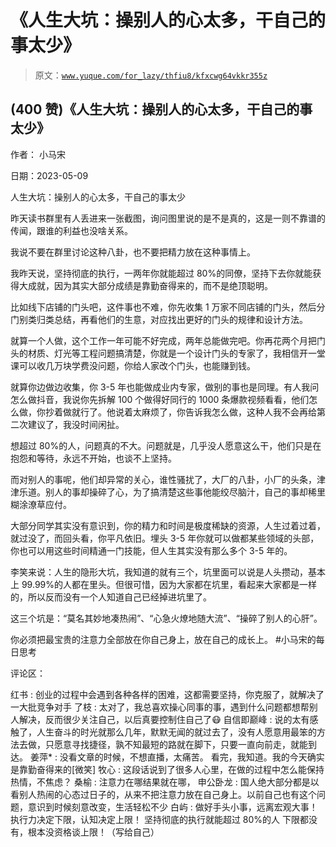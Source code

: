 # 《人生大坑：操别人的心太多，干自己的事太少》

> 原文：[`www.yuque.com/for_lazy/thfiu8/kfxcwg64vkkr355z`](https://www.yuque.com/for_lazy/thfiu8/kfxcwg64vkkr355z)



## (400 赞)《人生大坑：操别人的心太多，干自己的事太少》 

作者： 小马宋 

日期：2023-05-09 

人生大坑：操别人的心太多，干自己的事太少 

昨天读书群里有人丢进来一张截图，询问图里说的是不是真的，这是一则不靠谱的传闻，跟谁的利益也没啥关系。 

我说不要在群里讨论这种八卦，也不要把精力放在这种事情上。 

我昨天说，坚持彻底的执行，一两年你就能超过 80%的同僚，坚持下去你就能获得大成就，因为其实大部分成绩是靠勤奋得来的，而不是绝顶聪明。 

比如线下店铺的门头吧，这件事也不难，你先收集 1 万家不同店铺的门头，然后分门别类归类总结，再看他们的生意，对应找出更好的门头的规律和设计方法。 

就算一个人做，这个工作一年可能不好完成，两年总能做完吧。你再花两个月把门头的材质、灯光等工程问题搞清楚，你就是一个设计门头的专家了，我相信开一堂课可以收几万块学费没问题，你给人家改个门头，也能赚到钱。 

就算你边做边收集，你 3-5 年也能做成业内专家，做别的事也是同理。有人我问怎么做抖音，我说你先拆解 100 个做得好同行的 1000 条爆款视频看看，他们怎么做，你抄着做就行了。他说着太麻烦了，你告诉我怎么做，这种人我不会再给第二次建议了，我没时间闲扯。 

想超过 80%的人，问题真的不大。问题就是，几乎没人愿意这么干，他们只是在抱怨和等待，永远不开始，也谈不上坚持。 

而对别人的事呢，他们却异常的关心，谁性骚扰了，大厂的八卦，小厂的头条，津津乐道。别人的事却操碎了心，为了搞清楚这些事他能绞尽脑汁，自己的事却稀里糊涂潦草应付。 

大部分同学其实没有意识到，你的精力和时间是极度稀缺的资源，人生过着过着，就过没了，而回头看，你平凡依旧。埋头 3-5 年你就可以做都某些领域的头部，你也可以用这些时间精通一门技能，但人生其实没有那么多个 3-5 年的。 

李笑来说：人生的隐形大坑，我知道的就有三个，坑里面可以说是人头攒动，基本上 99.99%的人都在里头。但很可惜，因为大家都在坑里，看起来大家都是一样的，所以反而没有一个人知道自己已经掉进坑里了。 

这三个坑是：“莫名其妙地凑热闹”、“心急火燎地随大流”、“操碎了别人的心肝”。 

你必须把最宝贵的注意力全部放在你自己身上，放在自己的成长上。 #小马宋的每日思考 

评论区： 

红书 : 创业的过程中会遇到各种各样的困难，这都需要坚持，你克服了，就解决了一大批竞争对手 了枝 : 太对了，我总喜欢操心同事的事，遇到什么问题都想帮别人解决，反而很少关注自己，以后真要控制住自己了😷 自信即巅峰 : 说的太有感触了，人生奋斗的时光就那么几年，默默无闻的就过去了，没有人愿意用最笨的方法去做，只愿意寻找捷径，孰不知最短的路就在脚下，只要一直向前走，就能到达。 姜萍* : 没看文章的时候，不想直播，太痛苦。 看完，我知道。我的今天确实是靠勤奋得来的[微笑] 牧心 : 这段话说到了很多人心里，在做的过程中怎么能保持热情，不焦虑？ 桑榆 : 注意力在哪结果就在哪， 申公卧龙 : 国人绝大部分都是以看别人热闹的心态过日子的，从来不把注意力放在自己身上。以前自己也有这个问题，意识到时候刻意改变，生活轻松不少 白屿 : 做好手头小事，远离宏观大事！ 执行力决定下限，认知决定上限！ 坚持彻底的执行就能超过 80%的人 下限都没有，根本没资格谈上限！（写给自己）